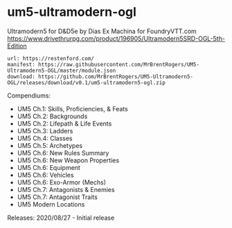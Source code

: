 # um5-ultramodern-ogl
 Ultramodern5 for D&D5e by Dias Ex Machina for FoundryVTT.com
https://www.drivethrurpg.com/product/196905/Ultramodern5SRD-OGL-5th-Edition

    url: https://restenford.com/
    manifest: https://raw.githubusercontent.com/MrBrentRogers/UM5-Ultramodern5-OGL/master/module.json
    download: https://github.com/MrBrentRogers/UM5-Ultramodern5-OGL/releases/download/v0.1/um5-ultramodern5-ogl.zip

Compendiums:
- UM5 Ch.1: Skills, Proficiencies, & Feats
- UM5 Ch.2: Backgrounds
- UM5 Ch.2: Lifepath & Life Events
- UM5 Ch.3: Ladders
- UM5 Ch.4: Classes
- UM5 Ch.5: Archetypes
- UM5 Ch.6: New Rules Summary
- UM5 Ch.6: New Weapon Properties
- UM5 Ch.6: Equipment
- UM5 Ch.6: Vehicles
- UM5 Ch.6: Exo-Armor (Mechs)
- UM5 Ch.7: Antagonists & Enemies
- UM5 Ch.7: Antagonist Traits
- UM5 Modern Locations

Releases:
2020/08/27 - Initial release
